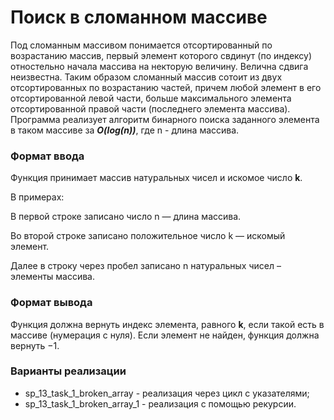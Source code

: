 # Поиск в сломанном массиве

Под сломанным массивом понимается отсортированный по возрастанию массив, первый элемент которого свдинут (по индексу) отностельно начала массива на некторую величину. Велична сдвига неизвестна. Таким образом сломанный массив сотоит из двух отсортированных по возрастанию частей, причем любой элемент в его отсортированной левой части, больше максимального элемента отсортированной правой части (последнего элемента массива). Программа реализует алгоритм бинарного поиска заданного элемента в таком массиве за ***O(log(n))***, где n - длина массива.

### Формат ввода
Функция принимает массив натуральных чисел и искомое число **k**.

В примерах:

В первой строке записано число n — длина массива.

Во второй строке записано положительное число k — искомый элемент. 

Далее в строку через пробел записано n натуральных чисел – элементы массива.

### Формат вывода
Функция должна вернуть индекс элемента, равного **k**, если такой есть в массиве (нумерация с нуля). Если элемент не найден, функция должна вернуть −1. 

### Варианты реализации
- sp_13_task_1_broken_array - реализация через цикл с указателями;
- sp_13_task_1_broken_array_1 - реализация с помощью рекурсии.
